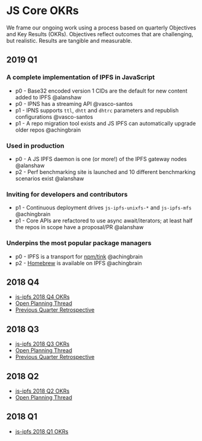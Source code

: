 # JS Core OKRs

We frame our ongoing work using a process based on quarterly Objectives and Key Results (OKRs). Objectives reflect outcomes that are challenging, but realistic. Results are tangible and measurable.

## 2019 Q1

### A complete implementation of IPFS in JavaScript

* p0 - Base32 encoded version 1 CIDs are the default for new content added to IPFS @alanshaw
* p0 - IPNS has a streaming API @vasco-santos
* p1 - IPNS supports `ttl`, `dhtt` and `dhtrc` parameters and republish configurations @vasco-santos
* p1 - A repo migration tool exists and JS IPFS can automatically upgrade older repos @achingbrain

### Used in production

* p0 - A JS IPFS daemon is one (or more!) of the IPFS gateway nodes @alanshaw
* p2 - Perf benchmarking site is launched and 10 different benchmarking scenarios exist @alanshaw

### Inviting for developers and contributors

* p1 - Continuous deployment drives `js-ipfs-unixfs-*` and `js-ipfs-mfs` @achingbrain
* p1 - Core APIs are refactored to use async await/iterators; at least half the repos in scope have a proposal/PR @alanshaw

### Underpins the most popular package managers

* p0 - IPFS is a transport for [npm/tink](https://github.com/npm/tink) @achingbrain
* p2 - [Homebrew](https://brew.sh/) is available on IPFS @achingbrain

## 2018 Q4

- [js-ipfs 2018 Q4 OKRs](https://docs.google.com/spreadsheets/d/139lROP7-Ee4M4S7A_IO4iIgSgugYm7dct620LYnalII/edit#gid=274358435)
- [Open Planning Thread](https://github.com/ipfs/js-ipfs/pull/1566)
- [Previous Quarter Retrospective](https://docs.google.com/document/d/1ITVW5yysj0bZiluEKasQ57edpNwOZ-P5GQGgoclwQno/edit)

## 2018 Q3

- [js-ipfs 2018 Q3 OKRs](https://docs.google.com/spreadsheets/d/19vjigg4locq4fO6JXyobS2yTx-k-fSzlFM5ngZDPDbQ/edit#gid=274358435)
- [Open Planning Thread](https://github.com/ipfs/js-ipfs/pull/1409)
- [Previous Quarter Retrospective](https://docs.google.com/document/d/1N4xAIHFfbr3ZpUSaPC0wJaruNQNM8nxTt3nai9TtvSI/edit#heading=h.y8lua98atzlj)

## 2018 Q2

- [js-ipfs 2018 Q2 OKRs](https://docs.google.com/spreadsheets/d/1xIhKROxFlsY9M9on37D5rkbSsm4YtjRQvG2unHScApA/edit#gid=274358435)
- [Open Planning Thread](https://github.com/ipfs/js-ipfs/pull/1281)

## 2018 Q1

- [js-ipfs 2018 Q1 OKRs](https://docs.google.com/spreadsheets/u/1/d/1clB-W489rJpbOEs2Q7Q2Jf1WMXHQxXgccBcUJS9QTiI/edit#gid=2079514081)
